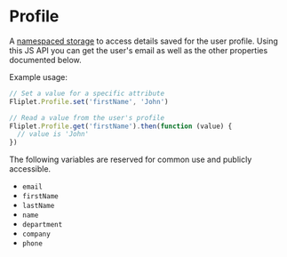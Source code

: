# Profile

A [namespaced storage](#namespaced) to access details saved for the user profile. Using this JS API you can get the user's email as well as the other properties documented below.

Example usage:

```js
// Set a value for a specific attribute
Fliplet.Profile.set('firstName', 'John')

// Read a value from the user's profile
Fliplet.Profile.get('firstName').then(function (value) {
  // value is 'John'
})
```

The following variables are reserved for common use and publicly accessible.

* `email`
* `firstName`
* `lastName`
* `name`
* `department`
* `company`
* `phone`
